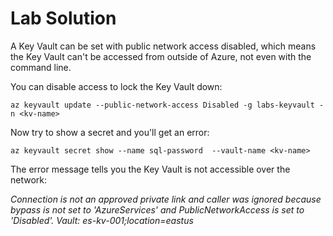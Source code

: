 # Lab Solution

A Key Vault can be set with public network access disabled, which means the Key Vault can't be accessed from outside of Azure, not even with the command line.

You can disable access to lock the Key Vault down:

```
az keyvault update --public-network-access Disabled -g labs-keyvault -n <kv-name>
```

Now try to show a secret and you'll get an error:

```
az keyvault secret show --name sql-password  --vault-name <kv-name>
```

The error message tells you the Key Vault is not accessible over the network:

*Connection is not an approved private link and caller was ignored because bypass is not set to 'AzureServices' and PublicNetworkAccess is set to 'Disabled'. Vault: es-kv-001;location=eastus*